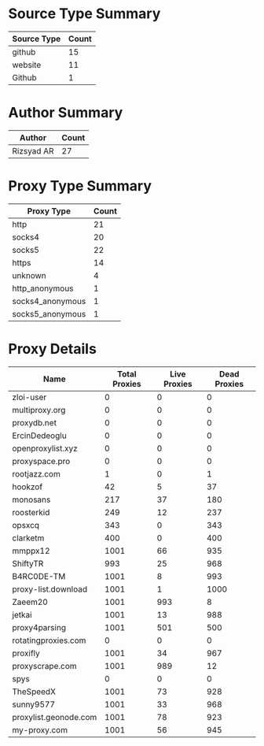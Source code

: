 # Source Type Summary

| Source Type | Count |
|-------------|-------|
| github | 15 |
| website | 11 |
| Github | 1 |


# Author Summary

| Author | Count |
|--------|-------|
| Rizsyad AR | 27 |


# Proxy Type Summary

| Proxy Type | Count |
|------------|-------|
| http | 21 |
| socks4 | 20 |
| socks5 | 22 |
| https | 14 |
| unknown | 4 |
| http_anonymous | 1 |
| socks4_anonymous | 1 |
| socks5_anonymous | 1 |


# Proxy Details

| Name | Total Proxies | Live Proxies | Dead Proxies |
|------|---------------|--------------|---------------|
| zloi-user | 0 | 0 | 0 |
| multiproxy.org | 0 | 0 | 0 |
| proxydb.net | 0 | 0 | 0 |
| ErcinDedeoglu | 0 | 0 | 0 |
| openproxylist.xyz | 0 | 0 | 0 |
| proxyspace.pro | 0 | 0 | 0 |
| rootjazz.com | 1 | 0 | 1 |
| hookzof | 42 | 5 | 37 |
| monosans | 217 | 37 | 180 |
| roosterkid | 249 | 12 | 237 |
| opsxcq | 343 | 0 | 343 |
| clarketm | 400 | 0 | 400 |
| mmppx12 | 1001 | 66 | 935 |
| ShiftyTR | 993 | 25 | 968 |
| B4RC0DE-TM | 1001 | 8 | 993 |
| proxy-list.download | 1001 | 1 | 1000 |
| Zaeem20 | 1001 | 993 | 8 |
| jetkai | 1001 | 13 | 988 |
| proxy4parsing | 1001 | 501 | 500 |
| rotatingproxies.com | 0 | 0 | 0 |
| proxifly | 1001 | 34 | 967 |
| proxyscrape.com | 1001 | 989 | 12 |
| spys | 0 | 0 | 0 |
| TheSpeedX | 1001 | 73 | 928 |
| sunny9577 | 1001 | 33 | 968 |
| proxylist.geonode.com | 1001 | 78 | 923 |
| my-proxy.com | 1001 | 56 | 945 |
